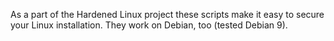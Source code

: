 As a part of the Hardened Linux project these scripts make it easy to secure your Linux installation. They work on Debian, too (tested Debian 9).
